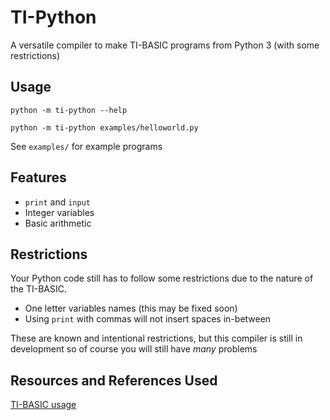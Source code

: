 # TI-Python
A versatile compiler to make TI-BASIC programs from Python 3 (with some restrictions)

## Usage
```
python -m ti-python --help
```
```
python -m ti-python examples/helloworld.py
```

See `examples/` for example programs

## Features
 - `print` and `input`
 - Integer variables
 - Basic arithmetic

## Restrictions
Your Python code still has to follow some restrictions due to the nature of the TI-BASIC.
 - One letter variables names (this may be fixed soon) 
 - Using `print` with commas will not insert spaces in-between 

These are known and intentional restrictions, but this compiler is still in development so of course you will still have *many* problems

## Resources and References Used
[TI-BASIC usage](http://tibasicdev.wikidot.com/starter-kit)
